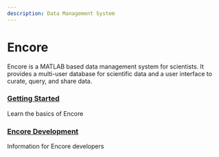 ```yaml
---
description: Data Management System
---
```


# Encore

Encore is a MATLAB based data management system for scientists. It provides a multi-user database for scientific data and a user interface to curate, query, and share data.

### [Getting Started](Getting-Started)
Learn the basics of Encore

### [Encore Development](Encore-Development)
Information for Encore developers
